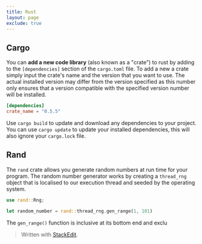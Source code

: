 ```yaml
---
title: Rust
layout: page
exclude: true
---
```


## Cargo
You can **add a new code library** (also known as a "crate") to rust by adding to the `[dependencies]` section of the `cargo.toml` file. To add a new a crate simply input the crate's name and the version that you want to use. The actual installed version may differ from the version specified as this number only ensures that a version compatible with the specified version number will be installed.
```toml
[dependencies]
crate_name = "0.5.5"
```
Use `cargo build` to update and download any dependencies to your project. You can use `cargo update` to update your installed dependencies, this will also ignore your `cargo.lock` file.

## Rand
The `rand` crate allows you generate random numbers at run time for your program. The random number generator works by creating a `thread_rng` object that is localised to our execution thread and seeded by the operating system.
```rust
use rand::Rng;

let random_number = rand::thread_rng.gen_range(1, 101)
```
The `gen_range()` function is inclusive at its bottom end and exclu
> Written with [StackEdit](https://stackedit.io/).
<!--stackedit_data:
eyJoaXN0b3J5IjpbLTEyMjk0Nzg4MDUsLTg1ODA4ODI0MywtMT
YwODgyNTI2M119
-->